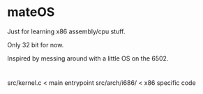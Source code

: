 # mateOS 
Just for learning x86 assembly/cpu stuff.

Only 32 bit for now. 

Inspired by messing around with a little OS on the 6502.

# 
src/kernel.c < main entrypoint
src/arch/i686/ < x86 specific code

